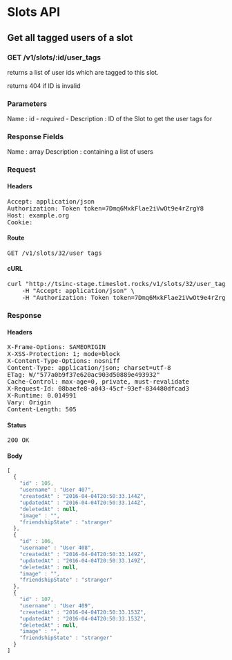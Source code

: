 # Slots API

## Get all tagged users of a slot

### GET /v1/slots/:id/user_tags

returns a list of user ids which are tagged to this slot.

returns 404 if ID is invalid

### Parameters

Name : id *- required -*
Description : ID of the Slot to get the user tags for


### Response Fields

Name : array
Description : containing a list of users

### Request

#### Headers

<pre>Accept: application/json
Authorization: Token token=7Dmq6MxkFlae2iVwOt9e4rZrgY8
Host: example.org
Cookie: </pre>

#### Route

<pre>GET /v1/slots/32/user_tags</pre>

#### cURL

<pre class="request">curl &quot;http://tsinc-stage.timeslot.rocks/v1/slots/32/user_tags&quot; -X GET \
	-H &quot;Accept: application/json&quot; \
	-H &quot;Authorization: Token token=7Dmq6MxkFlae2iVwOt9e4rZrgY8&quot;</pre>

### Response

#### Headers

<pre>X-Frame-Options: SAMEORIGIN
X-XSS-Protection: 1; mode=block
X-Content-Type-Options: nosniff
Content-Type: application/json; charset=utf-8
ETag: W/&quot;577a0b9f37e620ac903d50889e493932&quot;
Cache-Control: max-age=0, private, must-revalidate
X-Request-Id: 08baefe8-a043-45cf-93ef-834480dfcad3
X-Runtime: 0.014991
Vary: Origin
Content-Length: 505</pre>

#### Status

<pre>200 OK</pre>

#### Body

```javascript
[
  {
    "id" : 105,
    "username" : "User 407",
    "createdAt" : "2016-04-04T20:50:33.144Z",
    "updatedAt" : "2016-04-04T20:50:33.144Z",
    "deletedAt" : null,
    "image" : "",
    "friendshipState" : "stranger"
  },
  {
    "id" : 106,
    "username" : "User 408",
    "createdAt" : "2016-04-04T20:50:33.149Z",
    "updatedAt" : "2016-04-04T20:50:33.149Z",
    "deletedAt" : null,
    "image" : "",
    "friendshipState" : "stranger"
  },
  {
    "id" : 107,
    "username" : "User 409",
    "createdAt" : "2016-04-04T20:50:33.153Z",
    "updatedAt" : "2016-04-04T20:50:33.153Z",
    "deletedAt" : null,
    "image" : "",
    "friendshipState" : "stranger"
  }
]
```

